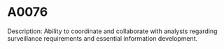 # A0076
Description: Ability to coordinate and collaborate with analysts regarding surveillance requirements and essential information development.
